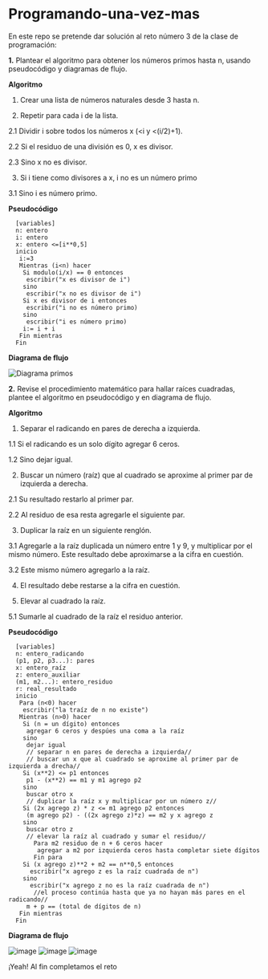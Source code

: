 # Programando-una-vez-mas
En este repo se pretende dar solución al reto número 3 de la clase de programación:

**1.** Plantear el algoritmo para obtener los números primos hasta n, usando pseudocódigo y diagramas de flujo.

**Algoritmo**
1. Crear una lista de números naturales desde 3 hasta n.

2. Repetir para cada i de la lista.

2.1 Dividir i sobre todos los números x (<i y <(i/2)+1).

2.2 Si el residuo de una división es 0, x es divisor.

2.3 Sino x no es divisor.

3. Si i tiene como divisores a x, i no es un número primo

3.1 Sino i es número primo.

**Pseudocódigo**

```pseudocode
  [variables]
  n: entero
  i: entero
  x: entero <=[i**0,5]
  inicio
   i:=3
   Mientras (i<n) hacer
    Si modulo(i/x) == 0 entonces
     escribir("x es divisor de i")
    sino
     escribir("x no es divisor de i")
    Si x es divisor de i entonces
     escribir("i no es número primo)
    sino
     escribir("i es número primo)
    i:= i + i
   Fin mientras
  Fin
```
**Diagrama de flujo**

![Diagrama primos ](https://user-images.githubusercontent.com/124609988/224497094-c4354e66-a041-43ba-8d57-76278e9a09f9.png)

**2.** Revise el procedimiento matemático para hallar raíces cuadradas, plantee el algoritmo en pseudocódigo y en diagrama de flujo.

**Algoritmo**

1. Separar el radicando en pares de derecha a izquierda.

1.1 Si el radicando es un solo dígito agregar 6 ceros.

1.2 Sino dejar igual.

2. Buscar un número (raíz) que al cuadrado se aproxime al primer par de izquierda a derecha.

2.1 Su resultado restarlo al primer par.

2.2 Al residuo de esa resta agregarle el siguiente par.

3. Duplicar la raíz en un siguiente renglón.

3.1 Agregarle a la raíz duplicada un número entre 1 y 9, y multiplicar por el mismo número. Este resultado debe aproximarse a la cifra en cuestión.

3.2 Este mismo número agregarlo a la raíz.

4. El resultado debe restarse a la cifra en cuestión.

5. Elevar al cuadrado la raíz.

5.1 Sumarle al cuadrado de la raíz el residuo anterior.

**Pseudocódigo**

```pseudocode
  [variables]
  n: entero_radicando
  (p1, p2, p3...): pares
  x: entero_raíz
  z: entero_auxiliar
  (m1, m2...): entero_residuo
  r: real_resultado
  inicio
   Para (n<0) hacer
    escribir("la traíz de n no existe")
   Mientras (n>0) hacer
    Si (n = un dígito) entonces
     agregar 6 ceros y despúes una coma a la raíz
    sino
     dejar igual
     // separar n en pares de derecha a izquierda//
     // buscar un x que al cuadrado se aproxime al primer par de izquierda a drecha//
    Si (x**2) <= p1 entonces
     p1 - (x**2) == m1 y m1 agrego p2 
    sino
     buscar otro x
     // duplicar la raíz x y multiplicar por un número z//
    Si (2x agrego z) * z <= m1 agrego p2 entonces
     (m agrego p2) - ((2x agrego z)*z) == m2 y x agrego z
    sino 
     buscar otro z
     // elevar la raíz al cuadrado y sumar el residuo//
       Para m2 residuo de n + 6 ceros hacer
        agregar a m2 por izquierda ceros hasta completar siete dígitos
       Fin para
    Si (x agrego z)**2 + m2 == n**0,5 entonces
      escribir("x agrego z es la raíz cuadrada de n")
    sino
      escribir("x agrego z no es la raíz cuadrada de n")
       //el proceso continúa hasta que ya no hayan más pares en el radicando//
     m + p == (total de dígitos de n)
   Fin mientras
  Fin
```

**Diagrama de flujo**

![image](https://user-images.githubusercontent.com/124609988/224517722-2058eee9-2bb6-4b2d-804d-a639c24c3d50.png)
![image](https://user-images.githubusercontent.com/124609988/224517842-cc310b71-fc2b-4dd5-bb57-540ae4a1b2a2.png)
![image](https://user-images.githubusercontent.com/124609988/224518040-2de9a907-aaf1-4a7a-ab68-c61b9cf13845.png)

¡Yeah! Al fin completamos el reto

